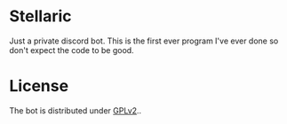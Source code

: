 # Stellaric
Just a private discord bot. This is the first ever program I've ever done so don't expect the code to be good.
# License
The bot is distributed under [GPLv2](https://github.com/Ha3kerDevs/Stellaric/blob/master/LICENSE)..
